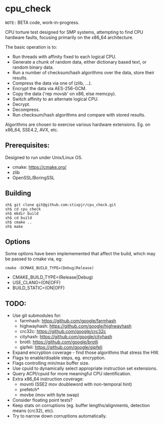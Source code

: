 # cpu_check

`NOTE:` BETA code, work-in-progress.

CPU torture test designed for SMP systems, attempting to find CPU hardware faults, focusing primarily on the x86_64 architecture.

The basic operation is to:
* Run threads with affinity fixed to each logical CPU.
* Generate a chunk of random data, either dictionary based text, or random binary data.
* Run a number of checksum/hash algorithms over the data, store their results.
* Compress the data via one of (zlib, ...).
* Encrypt the data via AES-256-GCM.
* Copy the data ('rep movsb' on x86, else memcpy).
* Switch affinity to an alternate logical CPU.
* Decrypt.
* Decompress.
* Run checksum/hash algorithms and compare with stored results.

Algorithms are chosen to exercise various hardware extensions. Eg. on x86_64, SSE4.2, AVX, etc.

## Prerequisites:

Designed to run under Unix/Linux OS.

* cmake: https://cmake.org/
* zlib
* OpenSSL/BoringSSL

## Building

```
sh$ git clone git@github.com:stixpjr/cpu_check.git
sh$ cd cpu_check
sh$ mkdir build
sh$ cd build
sh$ cmake ..
sh$ make
```

## Options

Some options have been implememented that affect the build, which may be passed
to cmake via, eg:

```cmake -DCMAKE_BUILD_TYPE=(Debug|Release)```

* CMAKE_BUILD_TYPE=(Release|Debug)
* USE_CLANG=(ON|OFF)
* BUILD_STATIC=(ON|OFF)

## TODO:

* Use git submodules for:
  * farmhash: https://github.com/google/farmhash
  * highwayhash: https://github.com/google/highwayhash
  * crc32c: https://github.com/google/crc32c
  * cityhash: https://github.com/google/cityhash
  * brotli: https://github.com/google/brotli
  * gipfeli: https://github.com/google/gipfeli
* Expand encryption coverage - find those algorithms that stress the HW.
* Flags to enable/disable steps, eg. encryption.
* Flags controlling min/max buffer size.
* Use cpuid to dynamically select appropriate instruction set extensions.
* Query ACPI/cpuid for more meaningful CPU identification.
* Extra x86_64 instruction coverage:
  * movnti (SSE2 mov doubleword with non-temporal hint)
  * prefetch*
  * movbe (mov with byte swap)
* Consider floating point tests?
* Keep stats on corruptions (eg. buffer lengths/alignments, detection means (crc32), etc).
* Try to narrow down corruptions automatically.
